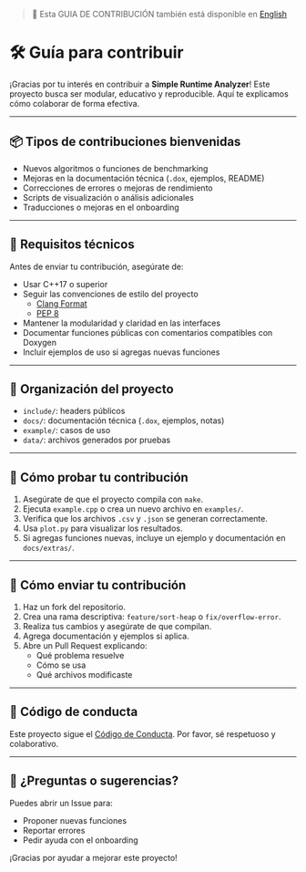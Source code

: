 > 📄 Esta GUIA DE CONTRIBUCIÓN también está disponible en [English](CONTRIBUTING.md)

# 🛠️ Guía para contribuir

¡Gracias por tu interés en contribuir a **Simple Runtime Analyzer**! Este proyecto busca ser modular, educativo y reproducible. Aquí te explicamos cómo colaborar de forma efectiva.

---

## 📦 Tipos de contribuciones bienvenidas

- Nuevos algoritmos o funciones de benchmarking
- Mejoras en la documentación técnica (`.dox`, ejemplos, README)
- Correcciones de errores o mejoras de rendimiento
- Scripts de visualización o análisis adicionales
- Traducciones o mejoras en el onboarding

---

## 🧰 Requisitos técnicos

Antes de enviar tu contribución, asegúrate de:

- Usar C++17 o superior
- Seguir las convenciones de estilo del proyecto
  - [Clang Format](../.clang-format.yml)
  - [PEP 8](https://peps.python.org/pep-0008)
- Mantener la modularidad y claridad en las interfaces
- Documentar funciones públicas con comentarios compatibles con Doxygen
- Incluir ejemplos de uso si agregas nuevas funciones

---

## 📁 Organización del proyecto

- `include/`: headers públicos
- `docs/`: documentación técnica (`.dox`, ejemplos, notas)
- `example/`: casos de uso
- `data/`: archivos generados por pruebas

---

## 🧪 Cómo probar tu contribución

1. Asegúrate de que el proyecto compila con `make`.
2. Ejecuta `example.cpp` o crea un nuevo archivo en `examples/`.
3. Verifica que los archivos `.csv` y `.json` se generan correctamente.
4. Usa `plot.py` para visualizar los resultados.
5. Si agregas funciones nuevas, incluye un ejemplo y documentación en `docs/extras/`.

---

## 📝 Cómo enviar tu contribución

1. Haz un fork del repositorio.
2. Crea una rama descriptiva: `feature/sort-heap` o `fix/overflow-error`.
3. Realiza tus cambios y asegúrate de que compilan.
4. Agrega documentación y ejemplos si aplica.
5. Abre un Pull Request explicando:
   - Qué problema resuelve
   - Cómo se usa
   - Qué archivos modificaste

---

## 📣 Código de conducta

Este proyecto sigue el [Código de Conducta](CODE_OF_CONDUCT_ES.md). Por favor, sé respetuoso y colaborativo.

---

## 🧩 ¿Preguntas o sugerencias?

Puedes abrir un Issue para:

- Proponer nuevas funciones
- Reportar errores
- Pedir ayuda con el onboarding

¡Gracias por ayudar a mejorar este proyecto!
